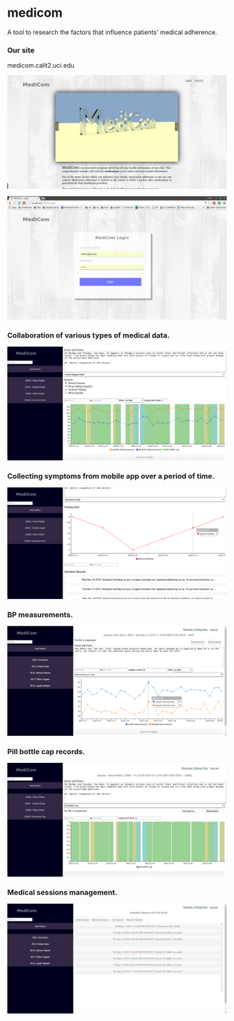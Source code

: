 # medicom
A tool to research the factors that influence patients' medical adherence.

### Our site
medicom.calit2.uci.edu

![alt tag](screenshots/home-page.png)

![alt tag](screenshots/login.png)

### Collaboration of various types of medical data.
![alt tag](screenshots/smart-display.png)

### Collecting symptoms from mobile app over a period of time.
![alt tag](screenshots/symptom-display.png)

### BP measurements.
![alt tag](screenshots/blood-pressure-display.png)

### Pill bottle cap records.
![alt tag](screenshots/pill-bottle-cap-display.png)

### Medical sessions management.
![alt tag](screenshots/session-browser.png)